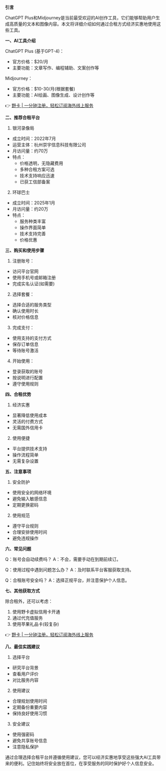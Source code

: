 **引言**

ChatGPT Plus和Midjourney是当前最受欢迎的AI创作工具，它们能够帮助用户生成高质量的文本和图像内容。本文将详细介绍如何通过合租方式经济实惠地使用这些工具。

**一、AI工具介绍**

ChatGPT Plus (基于GPT-4)：
- 官方价格：$20/月
- 主要功能：文章写作、编程辅助、文案创作等

Midjourney：
- 官方价格：$10-30/月(根据套餐)
- 主要功能：AI绘画、图像生成、设计创作等

👉 [野卡 | 一分钟注册，轻松订阅海外线上服务](https://bit.ly/bewildcard)

**二、推荐合租平台**

1. 银河录像局
- 成立时间：2022年7月
- 运营主体：杭州崇宇信息科技有限公司
- 月访问量：约70万
- 特点：
  - 价格透明，无隐藏费用
  - 多种合租方案可选
  - 技术支持响应迅速
  - 已获工信部备案

2. 环球巴士
- 成立时间：2025年1月
- 月访问量：约20万
- 特点：
  - 服务种类丰富
  - 操作界面简单
  - 技术支持完善
  - 价格优惠

**三、购买和使用步骤**

1. 注册账号：
- 访问平台官网
- 使用手机号或邮箱注册
- 完成实名认证(如需要)

2. 选择套餐：
- 选择合适的服务类型
- 确认使用时长
- 核对价格信息

3. 完成支付：
- 使用支持的支付方式
- 保存订单信息
- 等待账号激活

4. 开始使用：
- 登录获取的账号
- 按说明进行配置
- 遵守使用规则

**四、合租优势**

1. 经济实惠
- 显著降低使用成本
- 灵活的付费方式
- 无需国外信用卡

2. 使用便捷
- 平台提供技术支持
- 操作流程简单
- 无需复杂设置

**五、注意事项**

1. 安全防护
- 使用安全的网络环境
- 避免输入敏感信息
- 定期更换密码

2. 使用规范
- 遵守平台规则
- 合理安排使用时间
- 避免违规操作

**六、常见问题**

Q：账号会自动续费吗？
A：不会，需要手动在到期前续订。

Q：使用过程中遇到问题怎么办？
A：及时联系平台客服获取支持。

Q：合租账号安全吗？
A：选择正规平台，并注意保护个人信息。

**七、其他获取方式**

除合租外，还可以考虑：
1. 使用野卡虚拟信用卡开通
2. 通过代充值服务
3. 使用苹果礼品卡(较复杂)

👉 [野卡 | 一分钟注册，轻松订阅海外线上服务](https://bit.ly/bewildcard)

**八、最佳实践建议**

1. 选择平台
- 研究平台背景
- 查看用户评价
- 对比服务内容

2. 使用建议
- 合理规划使用时间
- 定期备份重要内容
- 保持良好使用习惯

3. 安全建议
- 使用强密码
- 避免共享账号信息
- 注意隐私保护

通过合理选择合租平台并遵循使用建议，您可以经济实惠地享受这些强大AI工具带来的便利。记住始终将安全放在首位，在享受服务的同时保护好个人信息安全。